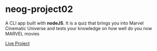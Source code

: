 # neog-project02

A CLI app built with **nodeJS**. It is a quiz that brings you into Marvel Cinematic Universe and tests your knowledge on how well do you now MARVEL movies

[Live Project](https://repl.it/@Shanmukh98/neog-project02?embed=1&output=1)
